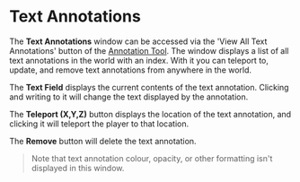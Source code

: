 # Text Annotations

The **Text Annotations** window can be accessed via the 'View All Text Annotations' button of the [Annotation Tool](/tools/utility/annotation.md). The window displays a list of all text annotations in the world with an index. With it you can teleport to, update, and remove text annotations from anywhere in the world.

The **Text Field** displays the current contents of the text annotation. Clicking and writing to it will change the text displayed by the annotation. 

The **Teleport (X,Y,Z)** button displays the location of the text annotation, and clicking it will teleport the player to that location.

The **Remove** button will delete the text annotation.

> Note that text annotation colour, opacity, or other formatting isn't displayed in this window. 
